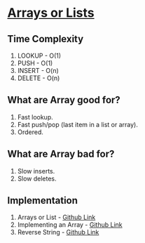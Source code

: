 # [Arrays or Lists](Python%20List)

## Time Complexity

1. LOOKUP - O(1)
2. PUSH - O(1)
3. INSERT - O(n)
4. DELETE - O(n)

## What are Array good for?

1. Fast lookup.
2. Fast push/pop (last item in a list or array).
3. Ordered.

## What are Array bad for?

1. Slow inserts.
2. Slow deletes.

## Implementation

1. Arrays or List - [Github Link](https://github.com/grandeurkoe/data-structures-and-algorithms/tree/bb0d99f7e627e0e650577908db651a33f441344b/data-structures/arrays-or-lists/arrays-or-lists)
2. Implementing an Array - [Github Link](https://github.com/grandeurkoe/data-structures-and-algorithms/tree/d56f72cf86ecfb8c8a5a59eabd4296cae6d263a9/data-structures/arrays-or-lists/implementing-an-array)
3. Reverse String - [Github Link](https://github.com/grandeurkoe/data-structures-and-algorithms/tree/912024d64a32c74b25099a2d21ca255ed02c5e7e/data-structures/arrays-or-lists/reverse-a-string)